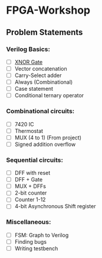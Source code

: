 # FPGA-Workshop

## Problem Statements

### Verilog Basics:
- [ ] [XNOR Gate](https://hdlbits.01xz.net/wiki/Xnorgate)
- [ ] Vector concatenation
- [ ] Carry-Select adder
- [ ] Always (Combinational)
- [ ] Case statement
- [ ] Conditional ternary operator

### Combinational circuits:
- [ ] 7420 IC  
- [ ] Thermostat
- [ ] MUX (4 to 1) (From project)
- [ ] Signed addition overflow

### Sequential circuits:
- [ ] DFF with reset
- [ ] DFF + Gate
- [ ] MUX + DFFs 
- [ ] 2-bit counter
- [ ] Counter 1-12
- [ ] 4-bit Asynchronous Shift register

### Miscellaneous:
- [ ] FSM: Graph to Verilog
- [ ] Finding bugs
- [ ] Writing testbench
